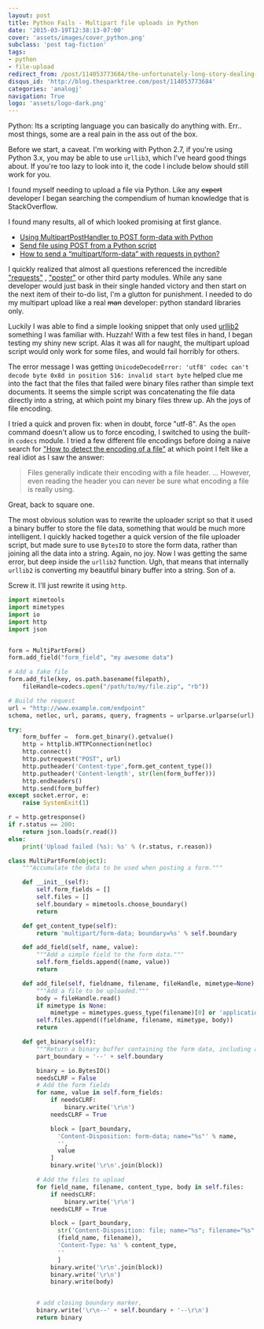 ```yaml
---
layout: post
title: Python Fails - Multipart file uploads in Python
date: '2015-03-19T12:38:13-07:00'
cover: 'assets/images/cover_python.png'
subclass: 'post tag-fiction'
tags:
- python
- file-upload
redirect_from: /post/114053773684/the-unfortunately-long-story-dealing-with
disqus_id: 'http://blog.thesparktree.com/post/114053773684'
categories: 'analogj'
navigation: True
logo: 'assets/logo-dark.png'
---
```


Python: Its a scripting language you can basically do anything with. Err.. most things, some are a real pain in the ass out of the box.

Before we start, a caveat. I'm working with Python 2.7, if you're using Python 3.x, you may be able to use `urllib3`, which I've heard good things about. If you're too lazy to look into it, the code I include below should still work for you.


I found myself needing to upload a file via Python. Like any <strike>expert</strike> developer I began searching the compendium of human knowledge that is StackOverflow.

I found many results, all of which looked promising at first glance.

- [Using MultipartPostHandler to POST form-data with Python](https://stackoverflow.com/questions/680305/using-multipartposthandler-to-post-form-data-with-python)
- [Send file using POST from a Python script](https://stackoverflow.com/questions/68477/send-file-using-post-from-a-python-script)
- [How to send a “multipart/form-data” with requests in python?](https://stackoverflow.com/questions/12385179/how-to-send-a-multipart-form-data-with-requests-in-python)

I quickly realized that almost all questions referenced the incredible ["requests"](http://docs.python-requests.org/en/latest/) , ["poster"](http://atlee.ca/software/poster/) or other third party modules. While any sane developer would just bask in their single handed victory and then start on the next item of their to-do list, I'm a glutton for punishment. I needed to do my multipart upload like a real <strike>man</strike> developer: python standard libraries only.

Luckily I was able to find a simple looking snippet that only used [urllib2](http://code.activestate.com/recipes/146306-http-client-to-post-using-multipartform-data/) something I was familiar with. Huzzah! With a few test files in hand, I began testing my shiny new script. Alas it was all for naught, the multipart upload script would only work for some files, and would fail horribly for others.

The error message I was getting `UnicodeDecodeError: 'utf8' codec can't decode byte 0x8d in position 516: invalid start byte` helped clue me into the fact that the files that failed were binary files rather than simple text documents. It seems the simple script was concatenating the file data directly into a string, at which point my binary files threw up. Ah the joys of file encoding.

I tried a quick and proven fix: when in doubt, force "utf-8". As the `open` command doesn't allow us to force encoding, I switched to using the built-in `codecs` module. I tried a few different file encodings before doing a naive search for ["How to detect the encoding of a file"](https://programmers.stackexchange.com/questions/187169/how-to-detect-the-encoding-of-a-file) at which point I felt like a real idiot as I saw the answer:
> Files generally indicate their encoding with a file header. ... However, even reading the header you can never be sure what encoding a file is really using.

Great, back to square one.

The most obvious solution was to rewrite the uploader script so that it used a binary buffer to store the file data, something that would be much more intelligent. I quickly hacked together a quick version of the file uploader script, but made sure to use `BytesIO` to store the form data, rather than joining all the data into a string. Again, no joy. Now I was getting the same error, but deep inside the `urllib2` function. Ugh, that means that internally `urllib2` is converting my beautiful binary buffer into a string. Son of a.

Screw it. I'll just rewrite it using `http`.

```python
import mimetools
import mimetypes
import io
import http
import json


form = MultiPartForm()
form.add_field("form_field", "my awesome data")

# Add a fake file
form.add_file(key, os.path.basename(filepath),
	fileHandle=codecs.open("/path/to/my/file.zip", "rb"))

# Build the request
url = "http://www.example.com/endpoint"
schema, netloc, url, params, query, fragments = urlparse.urlparse(url)

try:
	form_buffer =  form.get_binary().getvalue()
	http = httplib.HTTPConnection(netloc)
	http.connect()
	http.putrequest("POST", url)
	http.putheader('Content-type',form.get_content_type())
	http.putheader('Content-length', str(len(form_buffer)))
	http.endheaders()
	http.send(form_buffer)
except socket.error, e:
	raise SystemExit(1)

r = http.getresponse()
if r.status == 200:
	return json.loads(r.read())
else:
	print('Upload failed (%s): %s' % (r.status, r.reason))

class MultiPartForm(object):
	"""Accumulate the data to be used when posting a form."""

	def __init__(self):
		self.form_fields = []
		self.files = []
		self.boundary = mimetools.choose_boundary()
		return

	def get_content_type(self):
		return 'multipart/form-data; boundary=%s' % self.boundary

	def add_field(self, name, value):
		"""Add a simple field to the form data."""
		self.form_fields.append((name, value))
		return

	def add_file(self, fieldname, filename, fileHandle, mimetype=None):
		"""Add a file to be uploaded."""
		body = fileHandle.read()
		if mimetype is None:
			mimetype = mimetypes.guess_type(filename)[0] or 'application/octet-stream'
		self.files.append((fieldname, filename, mimetype, body))
		return

	def get_binary(self):
		"""Return a binary buffer containing the form data, including attached files."""
		part_boundary = '--' + self.boundary

		binary = io.BytesIO()
		needsCLRF = False
		# Add the form fields
		for name, value in self.form_fields:
			if needsCLRF:
				binary.write('\r\n')
			needsCLRF = True

			block = [part_boundary,
			  'Content-Disposition: form-data; name="%s"' % name,
			  '',
			  value
			]
			binary.write('\r\n'.join(block))

		# Add the files to upload
		for field_name, filename, content_type, body in self.files:
			if needsCLRF:
				binary.write('\r\n')
			needsCLRF = True

			block = [part_boundary,
			  str('Content-Disposition: file; name="%s"; filename="%s"' % \
			  (field_name, filename)),
			  'Content-Type: %s' % content_type,
			  ''
			  ]
			binary.write('\r\n'.join(block))
			binary.write('\r\n')
			binary.write(body)


		# add closing boundary marker,
		binary.write('\r\n--' + self.boundary + '--\r\n')
		return binary
```